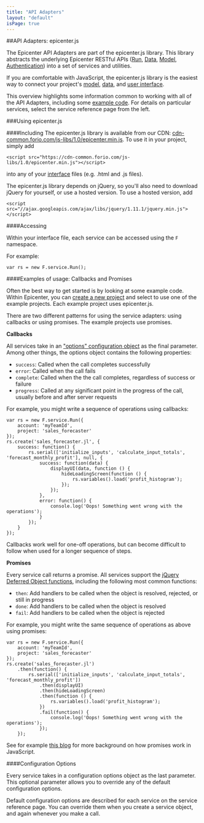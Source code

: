 ```yaml
---
title: "API Adapters"
layout: "default"
isPage: true
---
```


##API Adapters: epicenter.js

The Epicenter API Adapters are part of the epicenter.js library. This library abstracts the underlying Epicenter RESTful APIs ([Run](../aggregate_run_api/), [Data](../data_api/), [Model](../model_apis/), [Authentication](../project_access/)) into a set of services and utilities.

If you are comfortable with JavaScript, the epicenter.js library is the easiest way to connect your project's [model](../writing_your_model/), [data](../data_api/), and [user interface](../creating_your_interface).

This overview highlights some information common to working with all of the API Adapters, including some [example code](#example). For details on particular services, select the service reference page from the left.


###Using epicenter.js

####Including
The epicenter.js library is available from our CDN: [cdn-common.forio.com/js-libs/1.0/epicenter.min.js](https://cdn-common.forio.com/js-libs/1.0/epicenter.min.js). To use it in your project, simply add

    <script src="https://cdn-common.forio.com/js-libs/1.0/epicenter.min.js"></script>

into any of your [interface](../creating_your_interface/) files (e.g. .html and .js files).

The epicenter.js library depends on jQuery, so you'll also need to download jQuery for yourself, or use a hosted version. To use a hosted version, add

    <script src="//ajax.googleapis.com/ajax/libs/jquery/1.11.1/jquery.min.js"></script>


####Accessing

Within your interface file, each service can be accessed using the `F` namespace.

For example:

    var rs = new F.service.Run();

<a name="example"></a>
####Examples of usage: Callbacks and Promises

Often the best way to get started is by looking at some example code. Within Epicenter, you can [create a new project](../project_admin/) and select to use one of the example projects. Each example project uses epicenter.js.

There are two different patterns for using the service adapters: using callbacks or using promises. The example projects use promises.

**Callbacks**

All services take in an ["options" configuration object](#configuration) as the final parameter. Among other things, the options object contains the following properties:

* `success`: Called when the call completes successfully
* `error`: Called when the call fails
* `complete`: Called when the the call completes, regardless of success or failure
* `progress`: Called at any significant point in the progress of the call, usually before and after server requests

For example, you might write a sequence of operations using callbacks:

    var rs = new F.service.Run({
        account: 'myTeamId',
        project: 'sales_forecaster'
    });
    rs.create('sales_forecaster.jl', {
        success: function() {
            rs.serial(['initialize_inputs', 'calculate_input_totals', 'forecast_monthly_profit'], null, {
                success: function(data) {
                    displayUI(data, function () {
                        hideLoadingScreen(function () {
                            rs.variables().load('profit_histogram');
                        });
                    });
                },
                error: function() {
                    console.log('Oops! Something went wrong with the operations');
                }
            });
        }
    });

Callbacks work well for one-off operations, but can become difficult to follow when used for a longer sequence of steps.

**Promises**

Every service call returns a promise. All services support the [jQuery Deferred Object functions](http://api.jquery.com/category/deferred-object/), including the following most common functions:

* `then`: Add handlers to be called when the object is resolved, rejected, or still in progress
* `done`: Add handlers to be called when the object is resolved
* `fail`: Add handlers to be called when the object is rejected

For example, you might write the same sequence of operations as above using promises:

	var rs = new F.service.Run({
	    account: 'myTeamId',
	    project: 'sales_forecaster'
	});
	rs.create('sales_forecaster.jl')
	    .then(function() {
	        rs.serial(['initialize_inputs', 'calculate_input_totals', 'forecast_monthly_profit'])
	            .then(displayUI)
	            .then(hideLoadingScreen)
	            .then(function () {
	                rs.variables().load('profit_histogram');
	            })
	            .fail(function() {
	                console.log('Oops! Something went wrong with the operations');
	            });
	    });

See for example [this blog](http://blog.parse.com/2013/01/29/whats-so-great-about-javascript-promises/) for more background on how promises work in JavaScript.

<a name="configuration"></a>
####Configuration Options

Every service takes in a configuration options object as the last parameter. This optional parameter allows you to override any of the default configuration options.

Default configuration options are described for each service on the service reference page. You can override them when you create a service object, and again whenever you make a call.
